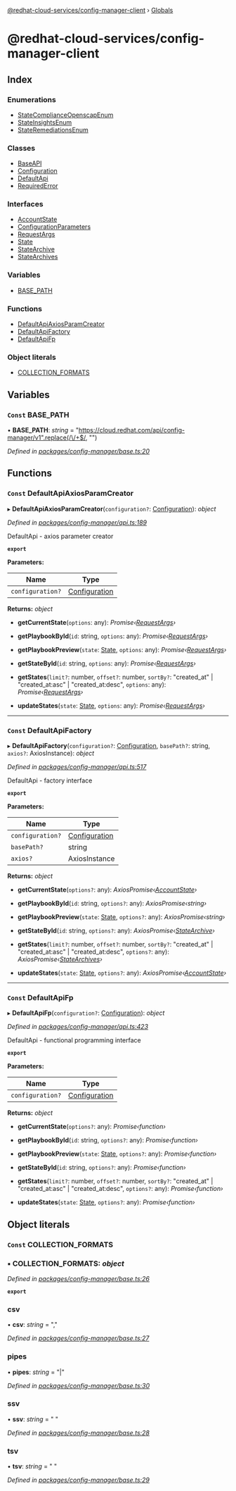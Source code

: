 [@redhat-cloud-services/config-manager-client](README.md) › [Globals](globals.md)

# @redhat-cloud-services/config-manager-client

## Index

### Enumerations

* [StateComplianceOpenscapEnum](enums/statecomplianceopenscapenum.md)
* [StateInsightsEnum](enums/stateinsightsenum.md)
* [StateRemediationsEnum](enums/stateremediationsenum.md)

### Classes

* [BaseAPI](classes/baseapi.md)
* [Configuration](classes/configuration.md)
* [DefaultApi](classes/defaultapi.md)
* [RequiredError](classes/requirederror.md)

### Interfaces

* [AccountState](interfaces/accountstate.md)
* [ConfigurationParameters](interfaces/configurationparameters.md)
* [RequestArgs](interfaces/requestargs.md)
* [State](interfaces/state.md)
* [StateArchive](interfaces/statearchive.md)
* [StateArchives](interfaces/statearchives.md)

### Variables

* [BASE_PATH](globals.md#const-base_path)

### Functions

* [DefaultApiAxiosParamCreator](globals.md#const-defaultapiaxiosparamcreator)
* [DefaultApiFactory](globals.md#const-defaultapifactory)
* [DefaultApiFp](globals.md#const-defaultapifp)

### Object literals

* [COLLECTION_FORMATS](globals.md#const-collection_formats)

## Variables

### `Const` BASE_PATH

• **BASE_PATH**: *string* = "https://cloud.redhat.com/api/config-manager/v1".replace(/\/+$/, "")

*Defined in [packages/config-manager/base.ts:20](https://github.com/RedHatInsights/javascript-clients/blob/master/packages/config-manager/base.ts#L20)*

## Functions

### `Const` DefaultApiAxiosParamCreator

▸ **DefaultApiAxiosParamCreator**(`configuration?`: [Configuration](classes/configuration.md)): *object*

*Defined in [packages/config-manager/api.ts:189](https://github.com/RedHatInsights/javascript-clients/blob/master/packages/config-manager/api.ts#L189)*

DefaultApi - axios parameter creator

**`export`** 

**Parameters:**

Name | Type |
------ | ------ |
`configuration?` | [Configuration](classes/configuration.md) |

**Returns:** *object*

* **getCurrentState**(`options`: any): *Promise‹[RequestArgs](interfaces/requestargs.md)›*

* **getPlaybookById**(`id`: string, `options`: any): *Promise‹[RequestArgs](interfaces/requestargs.md)›*

* **getPlaybookPreview**(`state`: [State](interfaces/state.md), `options`: any): *Promise‹[RequestArgs](interfaces/requestargs.md)›*

* **getStateById**(`id`: string, `options`: any): *Promise‹[RequestArgs](interfaces/requestargs.md)›*

* **getStates**(`limit?`: number, `offset?`: number, `sortBy?`: "created_at" | "created_at:asc" | "created_at:desc", `options`: any): *Promise‹[RequestArgs](interfaces/requestargs.md)›*

* **updateStates**(`state`: [State](interfaces/state.md), `options`: any): *Promise‹[RequestArgs](interfaces/requestargs.md)›*

___

### `Const` DefaultApiFactory

▸ **DefaultApiFactory**(`configuration?`: [Configuration](classes/configuration.md), `basePath?`: string, `axios?`: AxiosInstance): *object*

*Defined in [packages/config-manager/api.ts:517](https://github.com/RedHatInsights/javascript-clients/blob/master/packages/config-manager/api.ts#L517)*

DefaultApi - factory interface

**`export`** 

**Parameters:**

Name | Type |
------ | ------ |
`configuration?` | [Configuration](classes/configuration.md) |
`basePath?` | string |
`axios?` | AxiosInstance |

**Returns:** *object*

* **getCurrentState**(`options?`: any): *AxiosPromise‹[AccountState](interfaces/accountstate.md)›*

* **getPlaybookById**(`id`: string, `options?`: any): *AxiosPromise‹string›*

* **getPlaybookPreview**(`state`: [State](interfaces/state.md), `options?`: any): *AxiosPromise‹string›*

* **getStateById**(`id`: string, `options?`: any): *AxiosPromise‹[StateArchive](interfaces/statearchive.md)›*

* **getStates**(`limit?`: number, `offset?`: number, `sortBy?`: "created_at" | "created_at:asc" | "created_at:desc", `options?`: any): *AxiosPromise‹[StateArchives](interfaces/statearchives.md)›*

* **updateStates**(`state`: [State](interfaces/state.md), `options?`: any): *AxiosPromise‹[AccountState](interfaces/accountstate.md)›*

___

### `Const` DefaultApiFp

▸ **DefaultApiFp**(`configuration?`: [Configuration](classes/configuration.md)): *object*

*Defined in [packages/config-manager/api.ts:423](https://github.com/RedHatInsights/javascript-clients/blob/master/packages/config-manager/api.ts#L423)*

DefaultApi - functional programming interface

**`export`** 

**Parameters:**

Name | Type |
------ | ------ |
`configuration?` | [Configuration](classes/configuration.md) |

**Returns:** *object*

* **getCurrentState**(`options?`: any): *Promise‹function›*

* **getPlaybookById**(`id`: string, `options?`: any): *Promise‹function›*

* **getPlaybookPreview**(`state`: [State](interfaces/state.md), `options?`: any): *Promise‹function›*

* **getStateById**(`id`: string, `options?`: any): *Promise‹function›*

* **getStates**(`limit?`: number, `offset?`: number, `sortBy?`: "created_at" | "created_at:asc" | "created_at:desc", `options?`: any): *Promise‹function›*

* **updateStates**(`state`: [State](interfaces/state.md), `options?`: any): *Promise‹function›*

## Object literals

### `Const` COLLECTION_FORMATS

### ▪ **COLLECTION_FORMATS**: *object*

*Defined in [packages/config-manager/base.ts:26](https://github.com/RedHatInsights/javascript-clients/blob/master/packages/config-manager/base.ts#L26)*

**`export`** 

###  csv

• **csv**: *string* = ","

*Defined in [packages/config-manager/base.ts:27](https://github.com/RedHatInsights/javascript-clients/blob/master/packages/config-manager/base.ts#L27)*

###  pipes

• **pipes**: *string* = "|"

*Defined in [packages/config-manager/base.ts:30](https://github.com/RedHatInsights/javascript-clients/blob/master/packages/config-manager/base.ts#L30)*

###  ssv

• **ssv**: *string* = " "

*Defined in [packages/config-manager/base.ts:28](https://github.com/RedHatInsights/javascript-clients/blob/master/packages/config-manager/base.ts#L28)*

###  tsv

• **tsv**: *string* = "	"

*Defined in [packages/config-manager/base.ts:29](https://github.com/RedHatInsights/javascript-clients/blob/master/packages/config-manager/base.ts#L29)*
